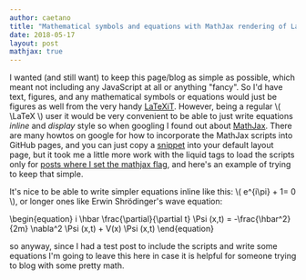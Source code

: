 ```yaml
---
author: caetano
title: "Mathematical symbols and equations with MathJax rendering of LaTeX symbols"
date: 2018-05-17
layout: post
mathjax: true
---
```


I  wanted (and still want) to keep this page/blog as simple as possible, which meant not including any JavaScript at all or anything "fancy". So I'd have text, figures, and any mathematical symbols or equations would just be figures as well from the very handy [LaTeXiT](https://www.chachatelier.fr/latexit/).
However, being a regular \\( \LaTeX \\) user it would be very convenient to be able to just write equations _inline_ and _display_ style so when googling I found out about [MathJax](https://www.mathjax.org/). There are many howtos on google for how to incorporate the MathJax scripts into GitHub pages, and you can just copy a [snippet](https://github.com/caesoma/caesoma.github.io/blob/master/_includes/mathjax.html) into your default layout page, but it took me a little more work with the liquid tags to load the scripts only for [posts where I set the mathjax flag](https://github.com/caesoma/caesoma.github.io/blob/master/index.html), and here's an example of trying to keep that simple.

It's nice to be able to write simpler equations inline like this: \\( e^{i\pi} + 1= 0 \\), or longer ones like Erwin Shrödinger's wave equation:

\\begin{equation}
  i \\hbar \\frac{\\partial}{\\partial t} \\Psi (x,t) = -\\frac{\\hbar^2}{2m} \\nabla^2 \\Psi (x,t) + V(x) \\Psi (x,t)
\\end{equation}

so anyway, since I had a test post to include the scripts and write some equations I'm going to leave this here in case it is helpful for someone trying to blog with some pretty math.

<!-- [//]: # (comment) -->

<!-- `-- caetano, {{ page.date | date: "%Y-%m-%d" }}` -->
